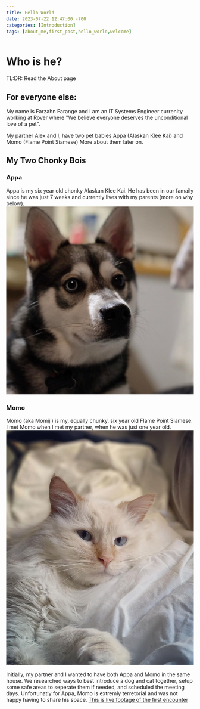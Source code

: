 ```yaml
---
title: Hello World
date: 2023-07-22 12:47:00 -700
categories: [Introduction]
tags: [about_me,first_post,hello_world,welcome]
---
```


# Who is he?

TL:DR: Read the About page

## For everyone else:

My name is Farzahn Farange and I am an IT Systems Engineer currenlty working at Rover where "We believe everyone deserves the unconditional love of a pet". 

My partner Alex and I, have two pet babies Appa (Alaskan Klee Kai) and Momo (Flame Point Siamese) More about them later on. 

## My Two Chonky Bois

### Appa
Appa is my six year old chonky Alaskan Klee Kai. He has been in our famaily since he was just 7 weeks and currently lives with my parents (more on why below). 
![Appa](https://raw.githubusercontent.com/farzahn/assets/main/appa.jpg)

### Momo
Momo (aka Momiji) is my, equally chunky, six year old Flame Point Siamese. I met Momo when I met my partner, when he was just one year old. 
![Momo](https://raw.githubusercontent.com/farzahn/assets/main/momo.jpg)

Initially, my partner and I wanted to have both Appa and Momo in the same house. We researched ways to best introduce a dog and cat together, setup some safe areas to seperate them if needed, and scheduled the meeting days. Unfortunatly for Appa, Momo is extremly terretorial and was not happy having to share his space. [This is live footage of the first encounter](https://www.youtube.com/watch?v=tCZUHKUU8nY&t=123s)